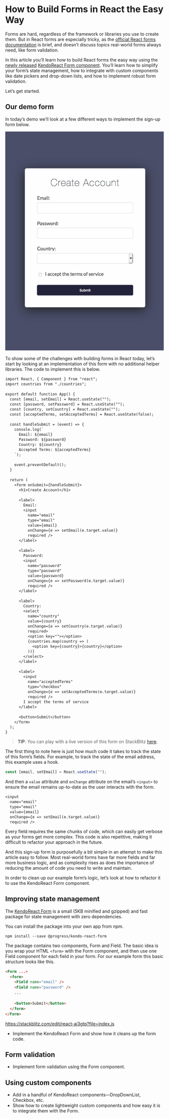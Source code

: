 # How to Build Forms in React the Easy Way

Forms are hard, regardless of the framework or libraries you use to create them. But in React forms are especially tricky, as the [official React forms documentation](https://reactjs.org/docs/forms.html) is brief, and doesn’t discuss topics real-world forms always need, like form validation.

In this article you’ll learn how to build React forms the easy way using the [newly released](https://www.telerik.com/blogs/whats-new-kendoreact-r1-2020) [KendoReact Form component](https://www.telerik.com/kendo-react-ui/components/form/). You’ll learn how to simplify your form’s state management, how to integrate with custom components like date pickers and drop-down lists, and how to implement robust form validation.

Let’s get started.

## Our demo form

In today’s demo we’ll look at a few different ways to implement the sign-up form below.

![](form.png)

To show some of the challenges with building forms in React today, let’s start by looking at an implementation of this form with no additional helper libraries. The code to implement this is below.

``` JSX
import React, { Component } from "react";
import countries from "./countries";

export default function App() {
  const [email, setEmail] = React.useState("");
  const [password, setPassword] = React.useState("");
  const [country, setCountry] = React.useState("");
  const [acceptedTerms, setAcceptedTerms] = React.useState(false);

  const handleSubmit = (event) => {
    console.log(`
      Email: ${email}
      Password: ${password}
      Country: ${country}
      Accepted Terms: ${acceptedTerms}
    `);
    
    event.preventDefault();
  }

  return (
    <form onSubmit={handleSubmit}>
      <h1>Create Account</h1>

      <label>
        Email:
        <input
          name="email"
          type="email"
          value={email}
          onChange={e => setEmail(e.target.value)}
          required />
      </label>
      
      <label>
        Password:
        <input
          name="password"
          type="password"
          value={password}
          onChange={e => setPassword(e.target.value)}
          required />
      </label>

      <label>
        Country:
        <select
          name="country"
          value={country}
          onChange={e => setCountry(e.target.value)}
          required>
          <option key=""></option>
          {countries.map(country => (
            <option key={country}>{country}</option>
          ))}
        </select>
      </label>

      <label>
        <input
          name="acceptedTerms"
          type="checkbox"
          onChange={e => setAcceptedTerms(e.target.value)}
          required />
        I accept the terms of service
      </label>

      <button>Submit</button>
    </form>
  );
}
```

> **TIP**: You can play with a live version of this form on StackBlitz [here](https://stackblitz.com/edit/react-lknyzq?embed=1&file=App.js).

The first thing to note here is just how much code it takes to track the state of this form’s fields. For example, to track the state of the email address, this example uses a hook.

``` JavaScript
const [email, setEmail] = React.useState("");
```

And then a `value` attribute and `onChange` attribute on the email’s `<input>` to ensure the email remains up-to-date as the user interacts with the form.

```
<input
  name="email"
  type="email"
  value={email}
  onChange={e => setEmail(e.target.value)}
  required />
```

Every field requires the same chunks of code, which can easily get verbose as your forms get more complex. This code is also repetitive, making it difficult to refactor your approach in the future.

And this sign-up form is purposefully a bit simple in an attempt to make this article easy to follow. Most real-world forms have far more fields and far more business logic, and as complexity rises as does the importance of reducing the amount of code you need to write and maintain.

In order to clean up our example form’s logic, let’s look at how to refactor it to use the KendoReact Form component.

## Improving state management

The [KendoReact Form](https://www.telerik.com/kendo-react-ui/components/form/) is a small (5KB minified and gzipped) and fast package for state management with zero dependencies.

You can install the package into your own app from npm.

```
npm install --save @progress/kendo-react-form
```

The package contains two components, Form and Field. The basic idea is you wrap your HTML `<form>` with the Form component, and then use one Field component for each field in your form. For our example form this basic structure looks like this.

``` HTML
<Form ...>
  <form>
    <Field name="email" />
    <Field name="password" />
    ...

    <button>Submit</button>
  </form>
</Form>
```

https://stackblitz.com/edit/react-aj3gtp?file=index.js


- Implement the KendoReact Form and show how it cleans up the form code.

## Form validation

- Implement form validation using the Form component.


## Using custom components

- Add in a handful of KendoReact components—DropDownList, Checkbox, etc.
- Show how to create lightweight custom components and how easy it is to integrate them with the Form.
